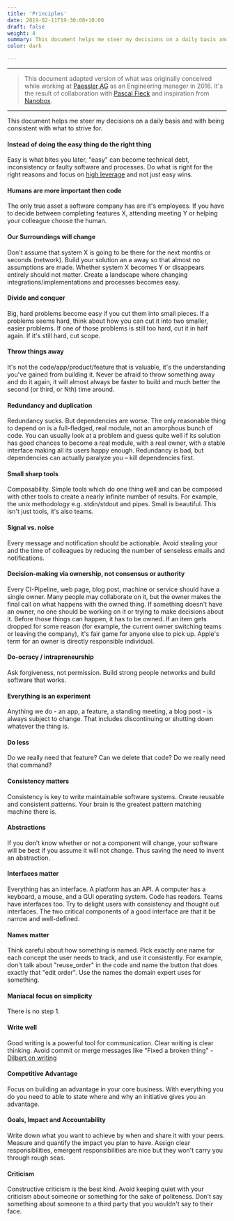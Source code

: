 ```yaml
---
title: 'Principles'
date: 2019-02-11T19:30:08+10:00
draft: false
weight: 4
summary: This document helps me steer my decisions on a daily basis and with being consistent with what to strive for.
color: dark

---
```


---

> This document adapted version of what was originally conceived while working at [Paessler AG](https://paessler.com) as an Engineering manager in 2016. It's the result of collaboration with [Pascal Fleck](https://paessler.com) and inspiration from [Nanobox](https://content.nanobox.io/the-developer-manifesto/).

---

This document helps me steer my decisions on a daily basis and with being consistent with what to strive for.

#### Instead of doing the easy thing do the right thing

Easy is what bites you later, "easy" can become technical debt, inconsistency or faulty software and processes. Do what is right for the right reasons and focus on [high leverage](https://gist.github.com/rondy/af1dee1d28c02e9a225ae55da2674a6f) and not just easy wins.

#### Humans are more important then code

The only true asset a software company has are it's employees.
If you have to decide between completing features X, attending meeting Y or helping your colleague choose the human.

#### Our Surroundings will change

Don't assume that system X is going to be there for the next months or seconds (network).
Build your solution an a away so that almost no assumptions are made. Whether system X becomes Y or disappears entirely should not matter. Create a landscape where changing integrations/implementations and processes becomes easy.

#### Divide and conquer

Big, hard problems become easy if you cut them into small pieces.
If a problems seems hard, think about how you can cut it into two smaller, easier problems. If one of those problems is still too hard, cut it in half again. If it's still hard, cut scope.

#### Throw things away

It's not the code/app/product/feature that is valuable, it's the understanding you've gained from building it.
Never be afraid to throw something away and do it again, it will almost always be faster to build and much better the second (or third, or Nth) time around.

#### Redundancy and duplication

Redundancy sucks. But dependencies are worse.
The only reasonable thing to depend on is a full-fledged, real module, not an amorphous bunch of code.
You can usually look at a problem and guess quite well if its solution has good chances to become a real module, with a real owner, with a stable interface making all its users happy enough.
Redundancy is bad, but dependencies can actually paralyze you – kill dependencies first.

#### Small sharp tools

Composability. Simple tools which do one thing well and can be composed with other tools to create a nearly infinite number of results. For example, the unix methodology e.g. stdin/stdout and pipes. Small is beautiful. This isn't just tools, it's also teams.

#### Signal vs. noise

Every message and notification should be actionable.
Avoid stealing your and the time of colleagues by reducing the number of senseless emails and notifications.

#### Decision-making via ownership, not consensus or authority

Every CI-Pipeline, web page, blog post, machine or service should have a single owner.
Many people may collaborate on it, but the owner makes the final call on what happens with the owned thing.
If something doesn't have an owner, no one should be working on it or trying to make decisions about it. Before those things can happen, it has to be owned.
If an item gets dropped for some reason (for example, the current owner switching teams or leaving the company), it's fair game for anyone else to pick up.
Apple's term for an owner is directly responsible individual. 

#### Do-ocracy / intrapreneurship

Ask forgiveness, not permission. Build strong people networks and build software that works.

#### Everything is an experiment

Anything we do - an app, a feature, a standing meeting, a blog post - is always subject to change. That includes discontinuing or shutting down whatever the thing is.

#### Do less

Do we really need that feature? Can we delete that code? Do we really need that command?

#### Consistency matters

Consistency is key to write maintainable software systems.
Create reusable and consistent patterns. Your brain is the greatest pattern matching machine there is.

#### Abstractions

If you don’t know whether or not a component will change, your software will be best if you assume it will not change. Thus saving the need to invent an abstraction.

#### Interfaces matter

Everything has an interface. A platform has an API. A computer has a keyboard, a mouse, and a GUI operating system. Code has readers. Teams have interfaces too. Try to delight users with consistency and thought out interfaces.
The two critical components of a good interface are that it be narrow and well-defined.

#### Names matter

Think careful about how something is named. Pick exactly one name for each concept the user needs to track, and use it consistently. For example, don't talk about "reuse_order" in the code and name the button that does exactly that "edit order". Use the names the domain expert uses for something.

#### Maniacal focus on simplicity

There is no step 1.

#### Write well

Good writing is a powerful tool for communication. Clear writing is clear thinking. Avoid commit or merge messages like "Fixed a broken thing" - [Dilbert on writing](https://dilbertblog.typepad.com/the_dilbert_blog/2007/06/the_day_you_bec.html)

#### Competitive Advantage

Focus on building an advantage in your core business. With everything you do you need to able to state where and why an initiative gives you an advantage.

#### Goals, Impact and Accountability

Write down what you want to achieve by when and share it with your peers. Measure and quantify the impact you plan to have. Assign clear responsibilities, emergent responsibilities are nice but they won't carry you through rough seas.

#### Criticism

Constructive criticism is the best kind. Avoid keeping quiet with your criticism about someone or something for the sake of politeness. Don't say something about someone to a third party that you wouldn't say to their face.
